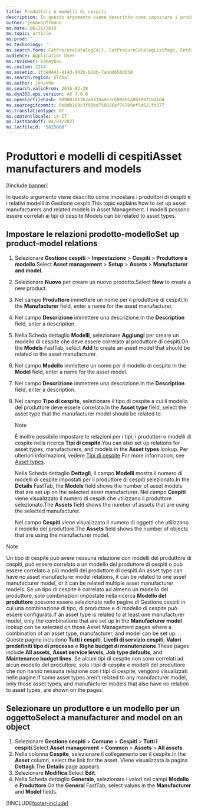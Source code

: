 ```yaml
---
title: Produttori e modelli di cespiti
description: In questo argomento viene descritto come impostare i produttori di cespiti e i relativi modelli in Gestione cespiti.
author: johanhoffmann
ms.date: 06/26/2019
ms.topic: article
ms.prod: ''
ms.technology: ''
ms.search.form: CatProcureCatalogEdit, CatProcureCatalogListPage, EntAssetProductLookup, EntAssetModelLookup, EntAssetProduct
audience: Application User
ms.reviewer: kamaybac
ms.custom: 2214
ms.assetid: 2f3e0441-414d-402b-b28b-7ab0d650d658
ms.search.region: Global
ms.author: johanho
ms.search.validFrom: 2016-02-28
ms.dyn365.ops.version: AX 7.0.0
ms.openlocfilehash: 80900301262a0a19ade7c699891a0918921b4104
ms.sourcegitcommit: 0e8db169c3f90bd750826af76709ef5d621fd377
ms.translationtype: HT
ms.contentlocale: it-IT
ms.lasthandoff: 04/01/2021
ms.locfileid: "5825688"
---
```

# <a name="asset-manufacturers-and-models"></a><span data-ttu-id="3e14b-103">Produttori e modelli di cespiti</span><span class="sxs-lookup"><span data-stu-id="3e14b-103">Asset manufacturers and models</span></span>

[!include [banner](../../includes/banner.md)]

 

<span data-ttu-id="3e14b-104">In questo argomento viene descritto come impostare i produttori di cespiti e i relativi modelli in Gestione cespiti.</span><span class="sxs-lookup"><span data-stu-id="3e14b-104">This topic explains how to set up asset manufacturers and related models in Asset Management.</span></span> <span data-ttu-id="3e14b-105">I modelli possono essere correlati ai tipi di cespite.</span><span class="sxs-lookup"><span data-stu-id="3e14b-105">Models can be related to asset types.</span></span>

## <a name="set-up-product-model-relations"></a><span data-ttu-id="3e14b-106">Impostare le relazioni prodotto-modello</span><span class="sxs-lookup"><span data-stu-id="3e14b-106">Set up product-model relations</span></span>

1. <span data-ttu-id="3e14b-107">Selezionare **Gestione cespiti** \> **Impostazione** \> **Cespiti** \> **Produttore e modello**.</span><span class="sxs-lookup"><span data-stu-id="3e14b-107">Select **Asset management** \> **Setup** \> **Assets** \> **Manufacturer and model**.</span></span>
2. <span data-ttu-id="3e14b-108">Selezionare **Nuovo** per creare un nuovo prodotto.</span><span class="sxs-lookup"><span data-stu-id="3e14b-108">Select **New** to create a new product.</span></span>
3. <span data-ttu-id="3e14b-109">Nel campo  **Produttore** immettere un nome per il produttore di cespiti.</span><span class="sxs-lookup"><span data-stu-id="3e14b-109">In the **Manufacturer** field, enter a name for the asset manufacturer.</span></span>
4. <span data-ttu-id="3e14b-110">Nel campo **Descrizione** immettere una descrizione.</span><span class="sxs-lookup"><span data-stu-id="3e14b-110">In the **Description** field, enter a description.</span></span>
5. <span data-ttu-id="3e14b-111">Nella Scheda dettaglio **Modelli**, selezionare **Aggiungi** per creare un modello di cespite che deve essere correlato al produttore di cespiti.</span><span class="sxs-lookup"><span data-stu-id="3e14b-111">On the **Models** FastTab, select **Add** to create an asset model that should be related to the asset manufacturer.</span></span>
6. <span data-ttu-id="3e14b-112">Nel campo **Modello** immettere un nome per il modello di cespite.</span><span class="sxs-lookup"><span data-stu-id="3e14b-112">In the **Model** field, enter a name for the asset model.</span></span>
7. <span data-ttu-id="3e14b-113">Nel campo **Descrizione** immettere una descrizione.</span><span class="sxs-lookup"><span data-stu-id="3e14b-113">In the **Description** field, enter a description.</span></span>
8. <span data-ttu-id="3e14b-114">Nel campo **Tipo di cespite**, selezionare il tipo di cespite a cui il modello del produttore deve essere correlato.</span><span class="sxs-lookup"><span data-stu-id="3e14b-114">In the **Asset type** field, select the asset type that the manufacturer model should be related to.</span></span>

    > [!NOTE]
    > <span data-ttu-id="3e14b-115">È inoltre possibile impostare le relazioni per i tipi, i produttori e modelli di cespite nella ricerca **Tipi di cespite**.</span><span class="sxs-lookup"><span data-stu-id="3e14b-115">You can also set up relations for asset types, manufacturers, and models in the **Asset types** lookup.</span></span> <span data-ttu-id="3e14b-116">Per ulteriori informazioni, vedere [Tipi di cespite](../setup-for-objects/object-types.md).</span><span class="sxs-lookup"><span data-stu-id="3e14b-116">For more information, see [Asset types](../setup-for-objects/object-types.md).</span></span>

    <span data-ttu-id="3e14b-117">Nella Scheda dettaglio **Dettagli**, il campo **Modelli** mostra il numero di modelli di cespite impostati per il produttore di cespiti selezionato.</span><span class="sxs-lookup"><span data-stu-id="3e14b-117">In the **Details** FastTab, the **Models** field shows the number of asset models that are set up on the selected asset manufacturer.</span></span> <span data-ttu-id="3e14b-118">Nel campo **Cespiti** viene visualizzato il numero di cespiti che utilizzano il produttore selezionato.</span><span class="sxs-lookup"><span data-stu-id="3e14b-118">The **Assets** field shows the number of assets that are using the selected manufacturer.</span></span>
    
    <span data-ttu-id="3e14b-119">Nel campo **Cespiti** viene visualizzato il numero di oggetti che utilizzano il modello del produttore.</span><span class="sxs-lookup"><span data-stu-id="3e14b-119">The **Assets** field shows the number of objects that are using the manufacturer model.</span></span>

> [!NOTE]
> <span data-ttu-id="3e14b-120">Un tipo di cespite può avere nessuna relazione con modelli del produttore di cespiti, può essere correlato a un modello del produttore di cespiti o può essere correlato a più modelli del produttore di cespiti.</span><span class="sxs-lookup"><span data-stu-id="3e14b-120">An asset type can have no asset manufacturer model relations, it can be related to one asset manufacturer model, or it can be related multiple asset manufacturer models.</span></span> <span data-ttu-id="3e14b-121">Se un tipo di cespite è correlato ad almeno un modello del produttore, solo combinazioni impostate nella ricerca **Modello del produttore** possono essere selezionate nelle pagine di Gestione cespiti in cui una combinazione di tipo, di produttore e di modello di cespite può essere configurata.</span><span class="sxs-lookup"><span data-stu-id="3e14b-121">If an asset type is related to at least one manufacturer model, only the combinations that are set up in the **Manufacturer model** lookup can be selected on those Asset Management pages where a combination of an asset type, manufacturer, and model can be set up.</span></span> <span data-ttu-id="3e14b-122">Queste pagine includono **Tutti i cespiti**, **Livelli di servizio cespiti**, **Valori predefiniti tipo di processo** e **Righe budget di manutenzione**.</span><span class="sxs-lookup"><span data-stu-id="3e14b-122">These pages include **All assets**, **Asset service levels**, **Job type defaults**, and **Maintenance budget lines**.</span></span> <span data-ttu-id="3e14b-123">Se alcuni tipi di cespite non sono correlati ad alcun modello del produttore, solo i tipi di cespite e modelli del produttore che non hanno nessuna relazione con i tipi di cespite, vengono visualizzati nelle pagine.</span><span class="sxs-lookup"><span data-stu-id="3e14b-123">If some asset types aren't related to any manufacturer model, only those asset types, and manufacturer models that also have no relation to asset types, are shown on the pages.</span></span>

## <a name="select-a-manufacturer-and-model-on-an-object"></a><span data-ttu-id="3e14b-124">Selezionare un produttore e un modello per un oggetto</span><span class="sxs-lookup"><span data-stu-id="3e14b-124">Select a manufacturer and model on an object</span></span>

1. <span data-ttu-id="3e14b-125">Selezionare **Gestione cespiti** \> **Comune** \> **Cespiti** \> **Tutti i cespiti**.</span><span class="sxs-lookup"><span data-stu-id="3e14b-125">Select **Asset management** \> **Common** \> **Assets** \> **All assets**.</span></span>
2. <span data-ttu-id="3e14b-126">Nella colonna **Cespite**, selezionare il collegamento per il cespite.</span><span class="sxs-lookup"><span data-stu-id="3e14b-126">In the **Asset** column, select the link for the asset.</span></span> <span data-ttu-id="3e14b-127">Viene visualizzata la pagina **Dettagli**.</span><span class="sxs-lookup"><span data-stu-id="3e14b-127">The **Details** page appears.</span></span>
3. <span data-ttu-id="3e14b-128">Selezionare **Modifica**.</span><span class="sxs-lookup"><span data-stu-id="3e14b-128">Select **Edit**.</span></span>
4. <span data-ttu-id="3e14b-129">Nella Scheda dettaglio **Generale**, selezionare i valori nei campi **Modello** e **Produttore**.</span><span class="sxs-lookup"><span data-stu-id="3e14b-129">On the **General** FastTab, select values in the **Manufacturer** and **Model** fields.</span></span>


[!INCLUDE[footer-include](../../../includes/footer-banner.md)]